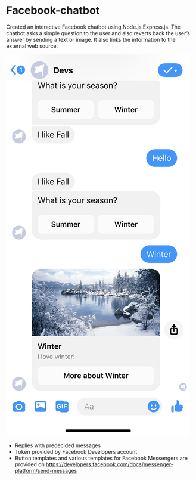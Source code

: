 # Facebook-chatbot

Created an interactive Facebook chatbot using Node.js Express.js. The chatbot asks a simple question to the user and also reverts back the user’s answer by sending a text or image. It also links the information to the external web source. 

![Facebook Messenger bot](/Facebook_bot.jpg)

* Replies with predecided messages
* Token provided by Facebook Developers account
* Button templates and various templates for Facebook Messengers are provided on https://developers.facebook.com/docs/messenger-platform/send-messages

